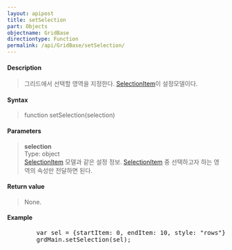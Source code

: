 ```yaml
---
layout: apipost
title: setSelection
part: Objects
objectname: GridBase
directiontype: Function
permalink: /api/GridBase/setSelection/
---
```



#### Description

> 그리드에서 선택할 영역을 지정한다. [SelectionItem](/api/Types/SelectionItem/)이 설정모델이다.


#### Syntax

> function setSelection(selection)

#### Parameters

> **selection**  
> Type: object  
> [SelectionItem](/api/Types/SelectionItem/) 모델과 같은 설정 정보. [SelectionItem](/api/Types/SelectionItem/) 중 선택하고자 하는 영역의 속성만 전달하면 된다.  

#### Return value

> None.

#### Example

<pre class="prettyprint">
        var sel = {startItem: 0, endItem: 10, style: "rows"};
        grdMain.setSelection(sel);
</pre>

